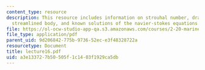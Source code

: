 ```yaml
---
content_type: resource
description: This resource includes information on strouhal number, drag on a very
  streamlined body, and known solutions of the navier-stokes equations.
file: https://ol-ocw-studio-app-qa.s3.amazonaws.com/courses/2-20-marine-hydrodynamics-13-021-spring-2005/a3e133727b50505f1c1403f1929ca5db_lecture16.pdf
file_type: application/pdf
parent_uid: 9d206842-775b-9736-52ec-e3f48328722a
resourcetype: Document
title: lecture16.pdf
uid: a3e13372-7b50-505f-1c14-03f1929ca5db
---
```


